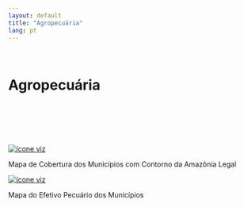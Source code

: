 ```yaml
---
layout: default
title: "Agropecuária"
lang: pt
---
```


<link rel="stylesheet" href="style.css">

<br>

<h1 class="title-about">Agropecuária</h1>

<br>
<br>
<br>
<br>
<br>

<div class="imagens-container">
   <div class="icone-bloco">
    <a href="{{ site.baseurl }}/pt/viz/mapa-de-cobertura-dos-municipios" target="_blank" rel="noopener noreferrer">
      <img src="{{ site.baseurl }}/assets/img/icons_viz/icon_mapa_cobertura_mun.png" alt="ícone viz">
    </a><br>
    <p>Mapa de Cobertura dos Municípios com Contorno da Amazônia Legal</p>
   </div>

   <div class="icone-bloco">
    <a href="{{ site.baseurl }}/pt/viz/mapa-do-efetivo-pecuario-dos-municipios" target="_blank" rel="noopener noreferrer">
      <img src="{{ site.baseurl }}/assets/img/icons_viz/icon_map_rebanho.png" alt="ícone viz">
    </a><br>
    <p>Mapa do Efetivo Pecuário dos Municípios</p>
   </div>
   
  </div>

<br>
<br>
<br>
<br>
